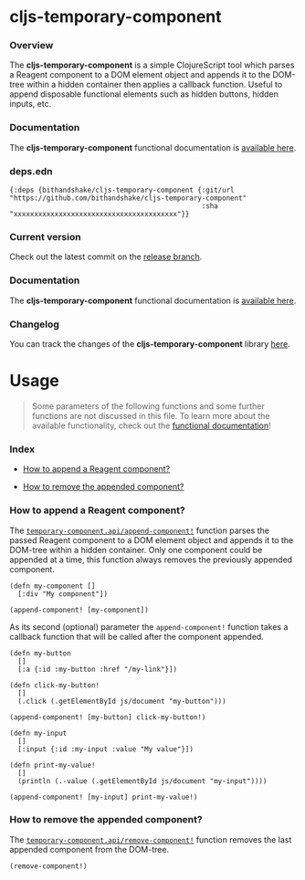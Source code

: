 
# cljs-temporary-component

### Overview

The <strong>cljs-temporary-component</strong> is a simple ClojureScript tool
which parses a Reagent component to a DOM element object and appends it to the DOM-tree
within a hidden container then applies a callback function. Useful to append disposable
functional elements such as hidden buttons, hidden inputs, etc.

### Documentation

The <strong>cljs-temporary-component</strong> functional documentation is [available here](https://bithandshake.github.io/cljs-temporary-component).

### deps.edn

```
{:deps {bithandshake/cljs-temporary-component {:git/url "https://github.com/bithandshake/cljs-temporary-component"
                                               :sha     "xxxxxxxxxxxxxxxxxxxxxxxxxxxxxxxxxxxxxxxx"}}
```

### Current version

Check out the latest commit on the [release branch](https://github.com/bithandshake/cljs-temporary-component/tree/release).

### Documentation

The <strong>cljs-temporary-component</strong> functional documentation is [available here](https://bithandshake.github.io/cljs-temporary-component).

### Changelog

You can track the changes of the <strong>cljs-temporary-component</strong> library [here](CHANGES.md).

# Usage

> Some parameters of the following functions and some further functions are not discussed in this file.
  To learn more about the available functionality, check out the [functional documentation](documentation/COVER.md)!

### Index

- [How to append a Reagent component?](#how-to-append-a-reagent-component)

- [How to remove the appended component?](#how-to-remove-the-appended-component)

### How to append a Reagent component?

The [`temporary-component.api/append-component!`](documentation/cljc/temporary-component/API.md/#append-component)
function parses the passed Reagent component to a DOM element object and appends
it to the DOM-tree within a hidden container.
Only one component could be appended at a time, this function always removes the
previously appended component.

```
(defn my-component []
  [:div "My component"])

(append-component! [my-component])
```

As its second (optional) parameter the `append-component!` function takes a callback
function that will be called after the component appended.

```
(defn my-button
  []
  [:a {:id :my-button :href "/my-link"}])

(defn click-my-button!
  []
  (.click (.getElementById js/document "my-button")))

(append-component! [my-button] click-my-button!)
```

```
(defn my-input
  []
  [:input {:id :my-input :value "My value"}])

(defn print-my-value!
  []
  (println (.-value (.getElementById js/document "my-input"))))

(append-component! [my-input] print-my-value!)
```

### How to remove the appended component?

The [`temporary-component.api/remove-component!`](documentation/cljc/temporary-component/API.md/#remove-component)
function removes the last appended component from the DOM-tree.

```
(remove-component!)
```
